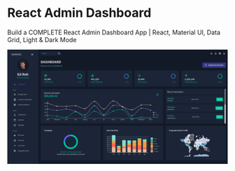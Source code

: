 # React Admin Dashboard

Build a COMPLETE React Admin Dashboard App | React, Material UI, Data Grid, Light & Dark Mode

![Screenshot](./public/assets/dashboardImage.png "Optional Title")